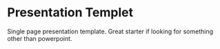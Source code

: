 # Presentation Templet

Single page presentation template.
Great starter if looking for something other than powerpoint.

